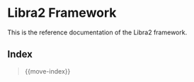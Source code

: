 # Libra2 Framework

This is the reference documentation of the Libra2 framework.

## Index

> {{move-index}}
